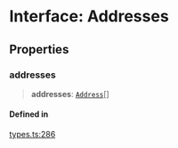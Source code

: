 # Interface: Addresses

## Properties

### addresses

> **addresses**: [`Address`](/docs/packages/SDK/interfaces/Address.md)[]

#### Defined in

[types.ts:286](https://github.com/monerium/js-monorepo/blob/main/packages/sdk/src/types.ts#L286)
